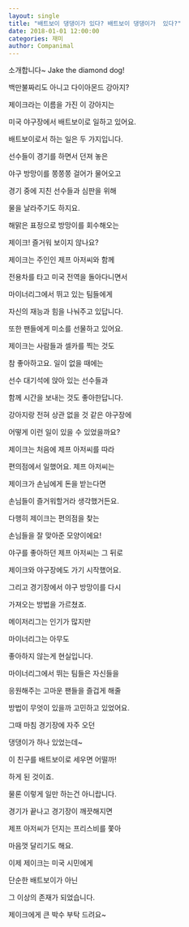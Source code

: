 ```yaml
---
layout: single
title: "배트보이 댕댕이가 있다? 배트보이 댕댕이가  있다?"
date: 2018-01-01 12:00:00
categories: 재미
author: Companimal
---
```


소개합니다~ Jake the diamond dog!

백만불짜리도 아니고 다이아몬드 강아지?

제이크라는 이름을 가진 이 강아지는

미국 야구장에서 배트보이로 일하고 있어요.

배트보이로서 하는 일은 두 가지입니다.

선수들이 경기를 하면서 던져 놓은

야구 방망이를 쫑쫑쫑 걸어가 물어오고

경기 중에 지친 선수들과 심판을 위해

물을 날라주기도 하지요.

해맑은 표정으로 방망이를 회수해오는

제이크! 즐거워 보이지 않나요?

제이크는 주인인 제프 아저씨와 함께

전용차를 타고 미국 전역을 돌아다니면서

마이너리그에서 뛰고 있는 팀들에게

자신의 재능과 힘을 나눠주고 있답니다.

또한 팬들에게 미소를 선물하고 있어요.

제이크는 사람들과 셀카를 찍는 것도

참 좋아하고요. 일이 없을 때에는

선수 대기석에 앉아 있는 선수들과

함께 시간을 보내는 것도 좋아한답니다.

강아지랑 전혀 상관 없을 것 같은 야구장에

어떻게 이런 일이 있을 수 있었을까요?

제이크는 처음에 제프 아저씨를 따라

편의점에서 일했어요. 제프 아저씨는

제이크가 손님에게 돈을 받는다면

손님들이 즐거워할거라 생각했거든요.

다행히 제이크는 편의점을 찾는

손님들을 잘 맞아준 모양이에요!

야구를 좋아하던 제프 아저씨는 그 뒤로

제이크와 야구장에도 가기 시작했어요.

그리고 경기장에서 야구 방망이를 다시

가져오는 방법을 가르쳤죠.

메이저리그는 인기가 많지만

마이너리그는 아무도

좋아하지 않는게 현실입니다.

마이너리그에서 뛰는 팀들은 자신들을

응원해주는 고마운 팬들을 즐겁게 해줄

방법이 무엇이 있을까 고민하고 있었어요.

그때 마침 경기장에 자주 오던

댕댕이가 하나 있었는데~

이 친구를 배트보이로 세우면 어떨까!

하게 된 것이죠.

물론 이렇게 일만 하는건 아니랍니다.

경기가 끝나고 경기장이 깨끗해지면

제프 아저씨가 던지는 프리스비를 쫓아

마음껏 달리기도 해요.

이제 제이크는 미국 시민에게

단순한 배트보이가 아닌

그 이상의 존재가 되었습니다.

제이크에게 큰 박수 부탁 드려요~

